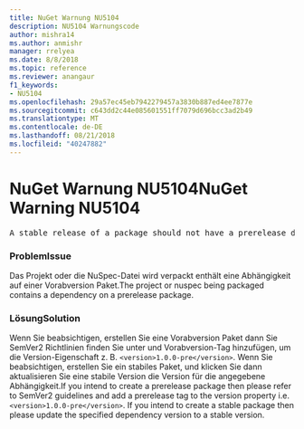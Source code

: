 ```yaml
---
title: NuGet Warnung NU5104
description: NU5104 Warnungscode
author: mishra14
ms.author: anmishr
manager: rrelyea
ms.date: 8/8/2018
ms.topic: reference
ms.reviewer: anangaur
f1_keywords:
- NU5104
ms.openlocfilehash: 29a57ec45eb7942279457a3830b887ed4ee7877e
ms.sourcegitcommit: c643dd2c44e085601551ff7079d696bcc3ad2b49
ms.translationtype: MT
ms.contentlocale: de-DE
ms.lasthandoff: 08/21/2018
ms.locfileid: "40247882"
---
```

# <a name="nuget-warning-nu5104"></a><span data-ttu-id="8ba71-103">NuGet Warnung NU5104</span><span class="sxs-lookup"><span data-stu-id="8ba71-103">NuGet Warning NU5104</span></span>
<pre>A stable release of a package should not have a prerelease dependency. Either modify the version spec of dependency "NuGet.Versioning [4.7.0-preview4.5065, )" or update the version field in the nuspec.</pre>

### <a name="issue"></a><span data-ttu-id="8ba71-104">Problem</span><span class="sxs-lookup"><span data-stu-id="8ba71-104">Issue</span></span>

<span data-ttu-id="8ba71-105">Das Projekt oder die NuSpec-Datei wird verpackt enthält eine Abhängigkeit auf einer Vorabversion Paket.</span><span class="sxs-lookup"><span data-stu-id="8ba71-105">The project or nuspec being packaged contains a dependency on a prerelease package.</span></span>


### <a name="solution"></a><span data-ttu-id="8ba71-106">Lösung</span><span class="sxs-lookup"><span data-stu-id="8ba71-106">Solution</span></span>

<span data-ttu-id="8ba71-107">Wenn Sie beabsichtigen, erstellen Sie eine Vorabversion Paket dann Sie SemVer2 Richtlinien finden Sie unter und Vorabversion-Tag hinzufügen, um die Version-Eigenschaft z. B. `<version>1.0.0-pre</version>`. Wenn Sie beabsichtigen, erstellen Sie ein stabiles Paket, und klicken Sie dann aktualisieren Sie eine stabile Version die Version für die angegebene Abhängigkeit.</span><span class="sxs-lookup"><span data-stu-id="8ba71-107">If you intend to create a prerelease package then please refer to SemVer2 guidelines and add a prerelease tag to the version property i.e. `<version>1.0.0-pre</version>`. If you intend to create a stable package then please update the specified dependency version to a stable version.</span></span>

